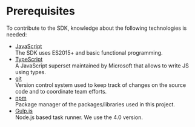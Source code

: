# Prerequisites

To contribute to the SDK, knowledge about the following technologies is needed:

- [JavaScript](https://developer.mozilla.org/en-US/docs/Web/JavaScript)<br>
	The SDK uses ES2015+ and basic functional programming.
- [TypeScript](https://www.typescriptlang.org/)<br>
    A JavaScript superset maintained by Microsoft that allows to write JS using types.   
- [git](https://git-scm.com/)<br>
	Version control system used to keep track of changes on the source code
	and to coordinate team efforts.
- [npm](https://www.npmjs.com)<br>
    Package manager of the packages/libraries used in this project.
- [Gulp.js](https://github.com/gulpjs/gulp/tree/master/docs)<br>
  Node.js based task runner. We use the 4.0 version.